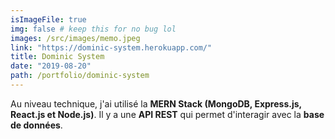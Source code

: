 ```yaml
---
isImageFile: true
img: false # keep this for no bug lol
images: /src/images/memo.jpeg
link: "https://dominic-system.herokuapp.com/"
title: Dominic System
date: "2019-08-20"
path: /portfolio/dominic-system
---
```


Au niveau technique, j'ai utilisé la **MERN Stack (MongoDB, Express.js, React.js et Node.js)**. Il y a une **API REST** qui permet d'interagir avec la **base de données**.
